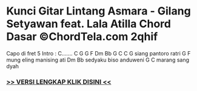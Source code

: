 
 # Kunci Gitar Lintang Asmara - Gilang Setyawan feat. Lala Atilla Chord Dasar ©ChordTela.com 2qhif


Capo di fret 5 Intro : C....... C G G F Dm Bb G C C G siang pantoro ratri G F mung eling manising ati Dm Bb sedyaku biso anduweni G C marang sang dyah

###  <a href="https://shortlighzx.web.app?sq=Kunci Gitar Lintang Asmara - Gilang Setyawan feat. Lala Atilla Chord Dasar ©ChordTela.com"> >> VERSI LENGKAP KLIK DISINI << </a>
